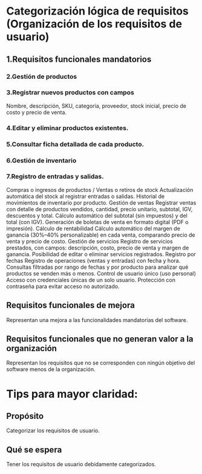 # Categorización lógica de requisitos (Organización de los requisitos de usuario)

## 1.Requisitos funcionales mandatorios
### 2.Gestión de productos
### 3.Registrar nuevos productos con campos
Nombre, descripción, SKU, categoría, proveedor, stock inicial, precio de costo y precio de venta.
### 4.Editar y eliminar productos existentes.
### 5.Consultar ficha detallada de cada producto.
### 6.Gestión de inventario
### 7.Registro de entradas  y salidas.
Compras o ingresos de productos / Ventas o retiros de stock
Actualización automática del stock al registrar entradas o salidas.
Historial de movimientos de inventario por producto.
Gestión de ventas
Registrar ventas con detalle de productos vendidos, cantidad, precio unitario, subtotal, IGV, descuentos y total.
Cálculo automático del subtotal (sin impuestos) y del total (con IGV).
Generación de boletas de venta en formato digital (PDF o impresión).
Cálculo de rentabilidad
Cálculo automático del margen de ganancia (30%–40% personalizable) en cada venta, comparando precio de venta y precio de costo.
Gestión de servicios
Registro de servicios prestados, con campos: descripción, costo, precio de venta y margen de ganancia.
Posibilidad de editar o eliminar servicios registrados.
Registro por fechas
Registro de operaciones (ventas y entradas) con fecha y hora.
Consultas filtradas por rango de fechas y por producto para analizar qué productos se venden más o menos.
Control de usuario único (uso personal)
Acceso con credenciales únicas de un solo usuario.
Protección con contraseña para evitar acceso no autorizado.

## Requisitos funcionales de mejora
Representan una mejora a las funcionalidades mandatorias del software.

## Requisitos funcionales que no generan valor a la organización
Representan los requisitos que no se corresponden con ningún objetivo del software menos de la organización.

# Tips para mayor claridad:
## Propósito
Categorizar los requisitos de usuario.

## Qué se espera
Tener los requisitos de usuario debidamente categorizados.
